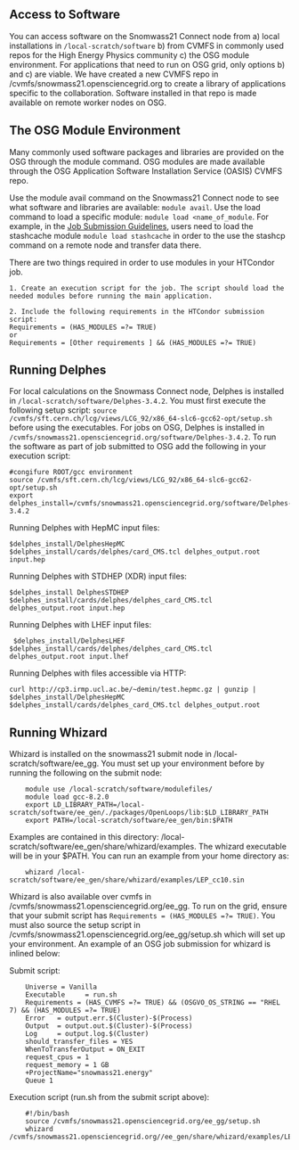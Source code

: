 ## Access to Software

You can access software on the Snomwass21 Connect node from a) local installations in `/local-scratch/software` b) from CVMFS in commonly used repos for the High Energy Physics community c) the OSG module environment. For applications that need to run on OSG grid, only options b) and c) are viable. We have created a new CVMFS repo in /cvmfs/snowmass21.opensciencegrid.org to create a library of applications specific to the collaboration. Software installed in that repo is made available on remote worker nodes on OSG. 

## The OSG Module Environment

Many commonly used software packages and libraries are provided on the OSG through the module command.  OSG modules are made available through the OSG Application Software Installation Service (OASIS) CVMFS repo.

Use the module avail command on the Snowmass21 Connect node to see what software and libraries are available: `module avail`. Use the load command to load a specific module: `module load <name_of_module`.  For example, in the [Job Submission Guidelines](index.md#Job-Submissions-to-the-OSG), users need to load the  stashcache module `module load stashcache` in order to the use the stashcp command on a remote node and transfer data there.

There are two things required in order to use modules in your HTCondor job.

    1. Create an execution script for the job. The script should load the needed modules before running the main application.  
    
    2. Include the following requirements in the HTCondor submission script:
    Requirements = (HAS_MODULES =?= TRUE)
    or 
    Requirements = [Other requirements ] && (HAS_MODULES =?= TRUE)


## Running Delphes

For local calculations on the Snowmass Connect node, Delphes is installed in `/local-scratch/software/Delphes-3.4.2`. You must first execute the following setup script: `source /cvmfs/sft.cern.ch/lcg/views/LCG_92/x86_64-slc6-gcc62-opt/setup.sh` before using the executables. For jobs on OSG, Delphes is installed in `/cvmfs/snowmass21.opensciencegrid.org/software/Delphes-3.4.2`. To run the software as part of job submitted to OSG
add the following in your execution script:

    #congifure ROOT/gcc environment
    source /cvmfs/sft.cern.ch/lcg/views/LCG_92/x86_64-slc6-gcc62-opt/setup.sh
    export delphes_install=/cvmfs/snowmass21.opensciencegrid.org/software/Delphes-3.4.2
    
Running Delphes with HepMC input files:
 
    $delphes_install/DelphesHepMC $delphes_install/cards/delphes/card_CMS.tcl delphes_output.root input.hep

Running Delphes with STDHEP (XDR) input files:
    
    $delphes_install DelphesSTDHEP $delphes_install/cards/delphes/delphes_card_CMS.tcl delphes_output.root input.hep   

Running Delphes with LHEF input files:
      
     $delphes_install/DelphesLHEF $delphes_install/cards/delphes/delphes_card_CMS.tcl delphes_output.root input.lhef

Running Delphes with files accessible via HTTP:

    curl http://cp3.irmp.ucl.ac.be/~demin/test.hepmc.gz | gunzip | $delphes_install/DelphesHepMC $delphes_install/cards/delphes_card_CMS.tcl delphes_output.root


## Running Whizard

Whizard is installed on the snowmass21 submit node in /local-scratch/software/ee_gg. You must set up your environment before by running the following on the submit node: 

        module use /local-scratch/software/modulefiles/
        module load gcc-8.2.0 
        export LD_LIBRARY_PATH=/local-scratch/software/ee_gen/./packages/OpenLoops/lib:$LD_LIBRARY_PATH
        export PATH=/local-scratch/software/ee_gen/bin:$PATH 
        
Examples are contained in this directory: /local-scratch/software/ee_gen/share/whizard/examples. The whizard executable will be in your $PATH. You can run an example from your home directory as: 
    
        whizard /local-scratch/software/ee_gen/share/whizard/examples/LEP_cc10.sin
        
Whizard is also available over cvmfs in /cvmfs/snowmass21.opensciencegrid.org/ee_gg. To run on the grid, ensure that your submit script has `Requirements = (HAS_MODULES =?= TRUE)`. You must also source the setup script in /cvmfs/snowmass21.opensciencegrid.org/ee_gg/setup.sh which will set up your environment. An example of an OSG job submission for whizard is inlined below:

Submit script:

        Universe = Vanilla
        Executable     = run.sh
        Requirements = (HAS_CVMFS =?= TRUE) && (OSGVO_OS_STRING == "RHEL 7) && (HAS_MODULES =?= TRUE) 
        Error   = output.err.$(Cluster)-$(Process)
        Output  = output.out.$(Cluster)-$(Process)
        Log     = output.log.$(Cluster)
        should_transfer_files = YES
        WhenToTransferOutput = ON_EXIT
        request_cpus = 1
        request_memory = 1 GB
        +ProjectName="snowmass21.energy"
        Queue 1
        
Execution script (run.sh from the submit script above):

        #!/bin/bash
        source /cvmfs/snowmass21.opensciencegrid.org/ee_gg/setup.sh
        whizard /cvmfs/snowmass21.opensciencegrid.org//ee_gen/share/whizard/examples/LEP_cc10.sin
        
